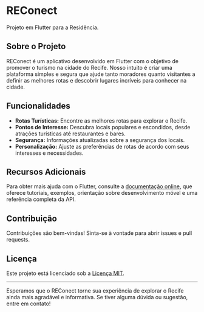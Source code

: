 # REConect

Projeto em Flutter para a Residência.

## Sobre o Projeto

REConect é um aplicativo desenvolvido em Flutter com o objetivo de promover o turismo na cidade do Recife. Nosso intuito é criar uma plataforma simples e segura que ajude tanto moradores quanto visitantes a definir as melhores rotas e descobrir lugares incríveis para conhecer na cidade.

## Funcionalidades

- **Rotas Turísticas:** Encontre as melhores rotas para explorar o Recife.
- **Pontos de Interesse:** Descubra locais populares e escondidos, desde atrações turísticas até restaurantes e bares.
- **Segurança:** Informações atualizadas sobre a segurança dos locais.
- **Personalização:** Ajuste as preferências de rotas de acordo com seus interesses e necessidades.

## Recursos Adicionais

Para obter mais ajuda com o Flutter, consulte a [documentação online](https://flutter.dev/docs), que oferece tutoriais, exemplos, orientação sobre desenvolvimento móvel e uma referência completa da API.

## Contribuição

Contribuições são bem-vindas! Sinta-se à vontade para abrir issues e pull requests.

## Licença

Este projeto está licenciado sob a [Licença MIT](LICENSE).

---

Esperamos que o REConect torne sua experiência de explorar o Recife ainda mais agradável e informativa. Se tiver alguma dúvida ou sugestão, entre em contato!


